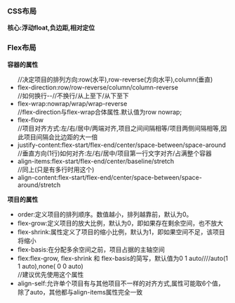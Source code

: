 <h3>CSS布局</h3>
<strong>核心:浮动float,负边距,相对定位</strong>

<h3>Flex布局</h3>
<strong>容器的属性</strong>

<ul>
	//决定项目的排列方向:row(水平),row-reverse(方向水平),column(垂直)
	<li>flex-direction:row/row-reverse/column/column-reverse</li>
	//如何换行--//不换行/从上至下/从下至下
	<li>flex-wrap:nowrap/wrap/wrap-reverse</li>
	//flex-direction与flex-wrap合体属性.默认值为row nowrap;
	<li>flex-flow</li>
	//项目对齐方式:左/右/居中/两端对齐,项目之间间隔相等/项目两侧间隔相等,因此项目间隔会比边距的大一倍
	<li>justify-content:flex-start/flex-end/center/space-between/space-around</li>
	//垂直方向(1行)如何对齐:左/右/居中/项目第一行文字对齐/占满整个容器
	<li>align-items:flex-start/flex-end/center/baseline/stretch</li>
	//同上(只是有多行时用这个)
	<li>align-content:flex-start/flex-end/center/space-between/space-around/stretch</li>
</ul>

<strong>项目的属性</strong>

<ul>
	<li>order:定义项目的排列顺序。数值越小，排列越靠前，默认为0。</li>
	<li>flex-grow:定义项目的放大比例，默认为0，即如果存在剩余空间，也不放大</li>
	<li>flex-shrink:属性定义了项目的缩小比例，默认为1，即如果空间不足，该项目将缩小</li>
	<li>flex-basis:在分配多余空间之前，项目占据的主轴空间</li>
	<li>flex:flex-grow, flex-shrink 和 flex-basis的简写，默认值为0 1 auto////auto(1 1 auto),none( 0 0 auto)</li>
	//建议优先使用这个属性
	<li>align-self:允许单个项目有与其他项目不一样的对齐方式,属性可能取6个值，除了auto，其他都与align-items属性完全一致</li>
</ul>
